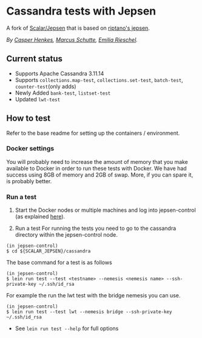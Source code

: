 # Cassandra tests with Jepsen

A fork of [Scalar/Jepsen](https://github.com/scalar-labs/scalar-jepsen) that is based on [riptano's jepsen](https://github.com/riptano/jepsen/tree/cassandra/cassandra).

*By [Casper Henkes](https://github.com/),
[Marcus Schutte](https://github.com/),
[Emilia Rieschel](https://github.com/rieschel).*

## Current status
- Supports Apache Cassandra 3.11.14
- Supports `collections.map-test`, `collections.set-test`, `batch-test`, `counter-test`(only adds)
- Newly Added `bank-test`, `listset-test`
- Updated `lwt-test`

## How to test

Refer to the base readme for setting up the containers / environment.

### Docker settings

You will probably need to increase the amount of memory that you make available to Docker in order to run these tests with Docker. We have had success using 8GB of memory and 2GB of swap. More, if you can spare it, is probably better.

### Run a test
1. Start the Docker nodes or multiple machines and log into jepsen-control (as explained [here](https://github.com/scalar-labs/scalar-jepsen/tree/README.md)).

2. Run a test
For running the tests you need to go to the cassandra directory within the jepsen-control node.
```
(in jepsen-control)
$ cd ${SCALAR_JEPSEN}/cassandra
```

The base command for a test is as follows
```
(in jepsen-control)
$ lein run test --test <testname> --nemesis <nemesis name> --ssh-private-key ~/.ssh/id_rsa
```
For example the run the lwt test with the bridge nemesis you can use.
```
(in jepsen-control)
$ lein run test --test lwt --nemesis bridge --ssh-private-key ~/.ssh/id_rsa
```

- See `lein run test --help` for full options
